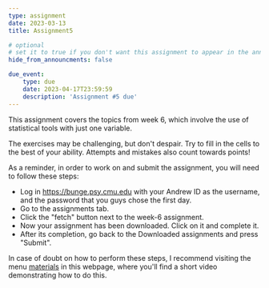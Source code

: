 ```yaml
---
type: assignment
date: 2023-03-13
title: Assignment5

# optional
# set it to true if you don't want this assignment to appear in the announcements section
hide_from_announcments: false

due_event: 
    type: due
    date: 2023-04-17T23:59:59
    description: 'Assignment #5 due'
---
```

<!-- Other additional contents using markdown -->

This assignment covers the topics from week 6, which involve the use of statistical tools with just one variable.

The exercises may be challenging, but don't despair. Try to fill in the cells to the best of your ability. Attempts and mistakes also count towards points!

As a reminder, in order to work on and submit the assignment, you will need to follow these steps:

- Log in https://bunge.psy.cmu.edu with your Andrew ID as the username, and the password that you guys chose the first day.
- Go to the assignments tab.
- Click the "fetch" button next to the week-6 assignment.
- Now your assignment has been downloaded. Click on it and complete it.
- After its completion, go back to the Downloaded assignments and press "Submit".

In case of doubt on how to perform these steps, I recommend visiting the menu [materials](https://jrasero.github.io/cm-85309-2023-web/materials) in this  webpage, where you'll find a short video demonstrating how to do this.

